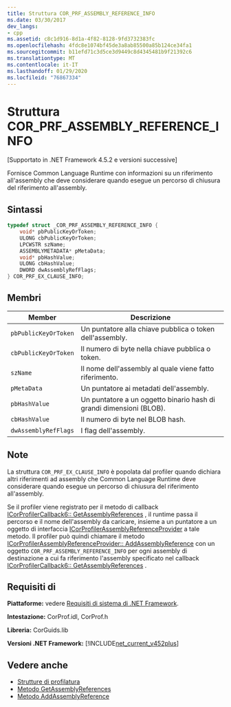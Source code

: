 ```yaml
---
title: Struttura COR_PRF_ASSEMBLY_REFERENCE_INFO
ms.date: 03/30/2017
dev_langs:
- cpp
ms.assetid: c8c1d916-8d1a-4f82-8128-9fd3732383fc
ms.openlocfilehash: 4fdc8e1074bf45de3a8ab85500a85b124ce34fa1
ms.sourcegitcommit: b11efd71c3d5ce3d9449c8d4345481b9f21392c6
ms.translationtype: MT
ms.contentlocale: it-IT
ms.lasthandoff: 01/29/2020
ms.locfileid: "76867334"
---
```

# <a name="cor_prf_assembly_reference_info-structure"></a>Struttura COR_PRF_ASSEMBLY_REFERENCE_INFO
[Supportato in .NET Framework 4.5.2 e versioni successive]  
  
 Fornisce Common Language Runtime con informazioni su un riferimento all'assembly che deve considerare quando esegue un percorso di chiusura del riferimento all'assembly.  
  
## <a name="syntax"></a>Sintassi  
  
```cpp  
typedef struct _COR_PRF_ASSEMBLY_REFERENCE_INFO {  
    void* pbPublicKeyOrToken;  
    ULONG cbPublicKeyOrToken;  
    LPCWSTR szName;  
    ASSEMBLYMETADATA* pMetaData;  
    void* pbHashValue;  
    ULONG cbHashValue;  
    DWORD dwAssemblyRefFlags;  
} COR_PRF_EX_CLAUSE_INFO;  
```  
  
## <a name="members"></a>Membri  
  
|Member|Descrizione|  
|------------|-----------------|  
|`pbPublicKeyOrToken`|Un puntatore alla chiave pubblica o token dell'assembly.|  
|`cbPublicKeyOrToken`|Il numero di byte nella chiave pubblica o token.|  
|`szName`|Il nome dell'assembly al quale viene fatto riferimento.|  
|`pMetaData`|Un puntatore ai metadati dell'assembly.|  
|`pbHashValue`|Un puntatore a un oggetto binario hash di grandi dimensioni (BLOB).|  
|`cbHashValue`|Il numero di byte nel BLOB hash.|  
|`dwAssemblyRefFlags`|I flag dell'assembly.|  
  
## <a name="remarks"></a>Note  
 La struttura `COR_PRF_EX_CLAUSE_INFO` è popolata dal profiler quando dichiara altri riferimenti ad assembly che Common Language Runtime deve considerare quando esegue un percorso di chiusura del riferimento all'assembly.  
  
 Se il profiler viene registrato per il metodo di callback [ICorProfilerCallback6:: GetAssemblyReferences](icorprofilercallback6-getassemblyreferences-method.md) , il runtime passa il percorso e il nome dell'assembly da caricare, insieme a un puntatore a un oggetto di interfaccia [ICorProfilerAssemblyReferenceProvider](icorprofilerassemblyreferenceprovider-interface.md) a tale metodo. Il profiler può quindi chiamare il metodo [ICorProfilerAssemblyReferenceProvider:: AddAssemblyReference](icorprofilerassemblyreferenceprovider-addassemblyreference-method.md) con un oggetto `COR_PRF_ASSEMBLY_REFERENCE_INFO` per ogni assembly di destinazione a cui fa riferimento l'assembly specificato nel callback [ICorProfilerCallback6:: GetAssemblyReferences](icorprofilercallback6-getassemblyreferences-method.md) .  
  
## <a name="requirements"></a>Requisiti di  
 **Piattaforme:** vedere [Requisiti di sistema di .NET Framework](../../../../docs/framework/get-started/system-requirements.md).  
  
 **Intestazione:** CorProf.idl, CorProf.h  
  
 **Libreria:** CorGuids.lib  
  
 **Versioni .NET Framework:** [!INCLUDE[net_current_v452plus](../../../../includes/net-current-v452plus-md.md)]  
  
## <a name="see-also"></a>Vedere anche

- [Strutture di profilatura](profiling-structures.md)
- [Metodo GetAssemblyReferences](icorprofilercallback6-getassemblyreferences-method.md)
- [Metodo AddAssemblyReference](icorprofilerassemblyreferenceprovider-addassemblyreference-method.md)
